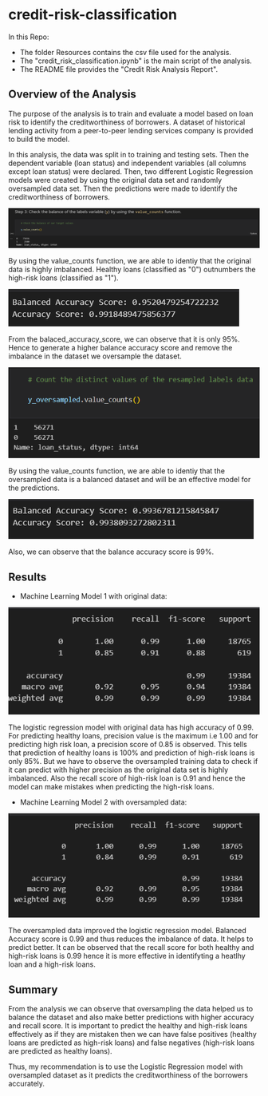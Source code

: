 # credit-risk-classification

In this Repo: 

* The folder Resources contains the csv file used for the analysis. 
* The "credit_risk_classification.ipynb" is the main script of the analysis.
* The README file provides the  "Credit Risk Analysis Report".

## Overview of the Analysis

The purpose of the analysis is to train and evaluate a model based on loan risk to identify the creditworthiness of borrowers. A dataset of historical lending activity from a peer-to-peer lending services company is provided to build the model.

In this analysis, the data was split in to training and testing sets. Then the dependent variable (loan status) and independent variables (all columns except loan status) were declared. Then, two different Logistic Regression models were created by using the original data set and randomly oversampled data set. Then the predictions were made to identify the creditworthiness of borrowers.

![My_Image](Images/value_counts.png)

By using the value_counts function, we are able to identiy that the original data is highly imbalanced. Healthy loans (classified as "0") outnumbers the high-risk loans (classified as "1").

![My_Image](Images/accuracyscore_original.png)

From the balaced_accuracy_score, we can observe that it is only 95%. Hence to generate a higher balance accuracy score and remove the imbalance in the dataset we oversample the dataset.

![My_Image](Images/value_counts_oversampled.png)

By using the value_counts function, we are able to identiy that the oversampled data is a balanced dataset and will be an effective model for the predictions. 

![My_Image](Images/accuracyscore_oversampled.png)

Also, we can observe that the balance accuracy score is 99%.

## Results

* Machine Learning Model 1 with original data:

![My_Image](Images/classificationrpt_original.png)

The logistic regression model with original data has high accuracy of 0.99. For predicting healthy loans, precision value is the maximum i.e 1.00 and for predicting high risk loan,  a precision score of 0.85 is observed. This tells that prediction of healthy loans is 100% and prediction of high-risk loans is only 85%. But we have to observe the oversampled training data to check if it can predict with higher precision as the original data set is highly imbalanced. Also the recall score of high-risk loan is 0.91 and hence the model can make mistakes when predicting the high-risk loans.

* Machine Learning Model 2 with oversampled data:

![My_Image](Images/classificationrpt_oversampled.png)

The oversampled data improved the logistic regression model. Balanced Accuracy score is 0.99 and thus reduces the imbalance of data. It helps to predict better. It can be observed that the recall score for both healthy and high-risk loans is 0.99 hence it is more effective in identifyting a heatlhy loan and a high-risk loans.

## Summary

From the analysis we can observe that oversampling the data helped us to balance the dataset and also make better predictions with higher accuracy and recall score. It is important to predict the healthy and high-risk loans effectively as if they are mistaken then we can have false positives (healthy loans are predicted as high-risk loans) and false negatives (high-risk loans are predicted as healthy loans). 

Thus, my recommendation is to use the Logistic Regression model with oversampled dataset as it predicts the creditworthiness of the borrowers accurately.